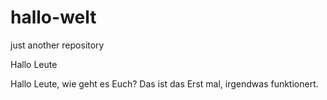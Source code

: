 # hallo-welt
just another repository

Hallo Leute

Hallo Leute, wie geht es Euch? Das ist das Erst mal, irgendwas funktionert.

